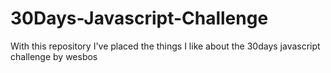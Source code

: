 # 30Days-Javascript-Challenge
With this repository I've placed the things I like about the 30days javascript challenge by wesbos
